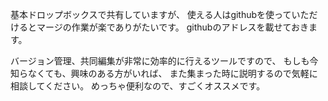 基本ドロップボックスで共有していますが、
使える人はgithubを使っていただけるとマージの作業が楽でありがたいです。
githubのアドレスを載せておきます。

バージョン管理、共同編集が非常に効率的に行えるツールですので、
もしも今知らなくても、興味のある方がいれば、
また集まった時に説明するので気軽に相談してください。
めっちゃ便利なので、すごくオススメです。
